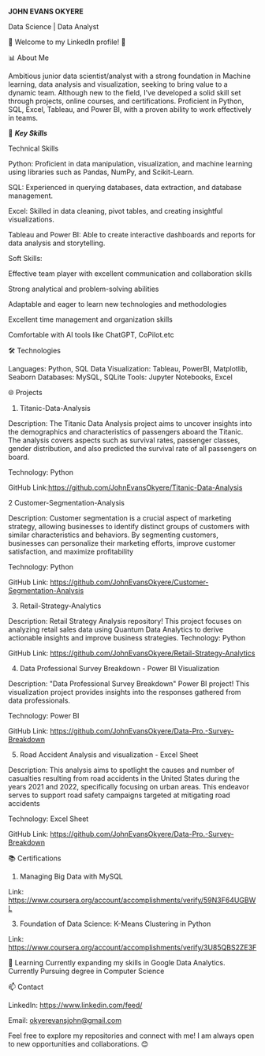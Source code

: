 **JOHN EVANS OKYERE**

Data Science | Data Analyst 

🌟 Welcome to my LinkedIn profile! 🌟

📊 About Me

Ambitious junior data scientist/analyst with a strong foundation in Machine learning, data analysis and visualization, seeking to bring value to a dynamic team.
Although new to the field, I've developed a solid skill set through projects, online courses, and certifications.
Proficient in Python, SQL, Excel, Tableau, and Power BI, with a proven ability to work effectively in teams.

🚀 ***Key Skills***

Technical Skills

Python: Proficient in data manipulation, visualization, and machine learning using libraries such as Pandas, NumPy, and Scikit-Learn.

SQL: Experienced in querying databases, data extraction, and database management.

Excel: Skilled in data cleaning, pivot tables, and creating insightful visualizations.

Tableau and Power BI: Able to create interactive dashboards and reports for data analysis and storytelling.

Soft Skills:

Effective team player with excellent communication and collaboration skills

Strong analytical and problem-solving abilities

Adaptable and eager to learn new technologies and methodologies

Excellent time management and organization skills

Comfortable with AI tools like ChatGPT, CoPilot.etc

🛠️ Technologies

Languages: Python, SQL
Data Visualization: Tableau, PowerBI, Matplotlib, Seaborn
Databases: MySQL, SQLite
Tools: Jupyter Notebooks, Excel

🌐 Projects

1. Titanic-Data-Analysis

Description: The Titanic Data Analysis project aims to uncover insights into the demographics and characteristics of passengers aboard the Titanic. The analysis covers aspects such as survival rates, passenger classes, gender distribution, and also predicted the survival rate of all passengers on board.

Technology: Python

GitHub Link:https://github.com/JohnEvansOkyere/Titanic-Data-Analysis

2 Customer-Segmentation-Analysis

Description: Customer segmentation is a crucial aspect of marketing strategy, allowing businesses to identify distinct groups of customers with similar characteristics and behaviors. By segmenting customers, businesses can personalize their marketing efforts, improve customer satisfaction, and maximize profitability

Technology: Python

GitHub Link: https://github.com/JohnEvansOkyere/Customer-Segmentation-Analysis

3. Retail-Strategy-Analytics

Description:  Retail Strategy Analysis repository! This project focuses on analyzing retail sales data using Quantum Data Analytics to derive actionable insights and improve business strategies. 
Technology: Python

GitHub Link: https://github.com/JohnEvansOkyere/Retail-Strategy-Analytics

4. Data Professional Survey Breakdown - Power BI Visualization

Description:  "Data Professional Survey Breakdown" Power BI project! This visualization project provides insights into the responses gathered from data professionals.

Technology: Power BI

GitHub Link: https://github.com/JohnEvansOkyere/Data-Pro.-Survey-Breakdown

5.  Road Accident Analysis and visualization - Excel Sheet

Description: This analysis aims to spotlight the causes and number of casualties resulting from road accidents in the United States during the years 2021 and 2022, specifically focusing on urban areas. This endeavor serves to support road safety campaigns targeted at mitigating road accidents

Technology: Excel Sheet

GitHub Link: https://github.com/JohnEvansOkyere/Data-Pro.-Survey-Breakdown

📚 Certifications

1. Managing Big Data with MySQL

Link: https://www.coursera.org/account/accomplishments/verify/59N3F64UGBWL

3. Foundation of Data Science: K-Means Clustering in Python

Link: https://www.coursera.org/account/accomplishments/verify/3U85QBS2ZE3F

🌱 Learning
Currently expanding my skills in Google Data Analytics.
Currently Pursuing degree in Computer Science


📫 Contact

LinkedIn: https://www.linkedin.com/feed/


Email: okyerevansjohn@gmail.com

Feel free to explore my repositories and connect with me! I am always open to new opportunities and collaborations. 😊

